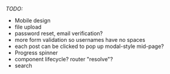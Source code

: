 *TODO:*


- Mobile design
- file upload
- password reset, email verification?
- more form validation so usernames have no spaces
- each post can be clicked to pop up modal-style mid-page?
- Progress spinner
- component lifecycle? router "resolve"?
- search
